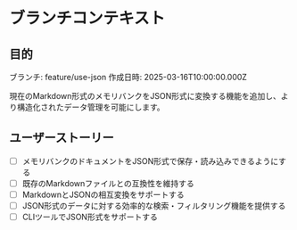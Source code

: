 # ブランチコンテキスト

## 目的

ブランチ: feature/use-json
作成日時: 2025-03-16T10:00:00.000Z

現在のMarkdown形式のメモリバンクをJSON形式に変換する機能を追加し、より構造化されたデータ管理を可能にします。

## ユーザーストーリー

- [ ] メモリバンクのドキュメントをJSON形式で保存・読み込みできるようにする
- [ ] 既存のMarkdownファイルとの互換性を維持する
- [ ] MarkdownとJSONの相互変換をサポートする
- [ ] JSON形式のデータに対する効率的な検索・フィルタリング機能を提供する
- [ ] CLIツールでJSON形式をサポートする
